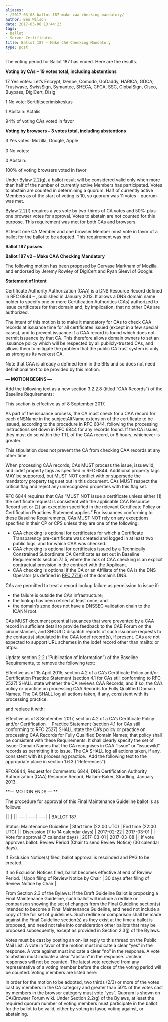 ```yaml
---
aliases:
- /2017-03-08-ballot-187-make-caa-checking-mandatory/
author: Ben Wilson
date: 2017-03-08 13:44:23
tags:
- Ballot
- Server Certificates
title: Ballot 187 – Make CAA Checking Mandatory
type: post
---
```


The voting period for Ballot 187 has ended. Here are the results.

**Voting by CAs – 19 votes total, including abstentions**

17 Yes votes: Let’s Encrypt, Izenpe, Comodo, GoDaddy, HARICA, GDCA, Trustwave, SwissSign, Symantec, SHECA, CFCA, SSC, GlobalSign, Cisco, Buypass, DigiCert, Disig

1 No vote: Sertifitseerimiskeskus

1 Abstain: Actalis

94% of voting CAs voted in favor

**Voting by browsers – 3 votes total, including abstentions**

3 Yes votes: Mozilla, Google, Apple

0 No votes:

0 Abstain:

100% of voting browsers voted in favor

Under Bylaw 2.2(g), a ballot result will be considered valid only when more than half of the number of currently active Members has participated. Votes to abstain are counted in determining a quorum. Half of currently active Members as of the start of voting is 10, so quorum was 11 votes – quorum was met.

Bylaw 2.2(f) requires a yes vote by two-thirds of CA votes and 50%-plus-one browser votes for approval. Votes to abstain are not counted for this purpose. This requirement was met for both CAs and browsers.

At least one CA Member and one browser Member must vote in favor of a ballot for the ballot to be adopted. This requirement was met

**Ballot 187 passes.**

**Ballot 187 v2 – Make CAA Checking Mandatory**

The following motion has been proposed by Gervase Markham of Mozilla and endorsed by Jeremy Rowley of DigiCert and Ryan Sleevi of Google:

**Statement of Intent**

Certificate Authority Authorization (CAA) is a DNS Resource Record defined in RFC 6844 – , published in January 2013. It allows a DNS domain name holder to specify one or more Certification Authorities (CAs) authorized to issue certificates for that domain and, by implication, that no other CAs are authorized.

The intent of this motion is to make it mandatory for CAs to check CAA records at issuance time for all certificates issued (except in a few special cases), and to prevent issuance if a CAA record is found which does not permit issuance by that CA. This therefore allows domain owners to set an issuance policy which will be respected by all publicly-trusted CAs, and allows them to mitigate the problem that the public CA trust system is only as strong as its weakest CA.

Note that CAA is already a defined term in the BRs and so does not need definitional text to be provided by this motion.

**— MOTION BEGINS —**

Add the following text as a new section 3.2.2.8 (titled “CAA Records”) of the Baseline Requirements:

This section is effective as of 8 September 2017.

As part of the issuance process, the CA must check for a CAA record for each dNSName in the subjectAltName extension of the certificate to be issued, according to the procedure in RFC 6844, following the processing instructions set down in RFC 6844 for any records found. If the CA issues, they must do so within the TTL of the CAA record, or 8 hours, whichever is greater.

This stipulation does not prevent the CA from checking CAA records at any other time.

When processing CAA records, CAs MUST process the issue, issuewild, and iodef property tags as specified in RFC 6844. Additional property tags MAY be supported, but MUST NOT conflict with or supersede the mandatory property tags set out in this document. CAs MUST respect the critical flag and reject any unrecognized properties with this flag set.

RFC 6844 requires that CAs “MUST NOT issue a certificate unless either (1) the certificate request is consistent with the applicable CAA Resource Record set or (2) an exception specified in the relevant Certificate Policy or Certification Practices Statement applies.” For issuances conforming to these Baseline Requirements, CAs MUST NOT rely on any exceptions specified in their CP or CPS unless they are one of the following:

- CAA checking is optional for certificates for which a Certificate Transparency pre-certificate was created and logged in at least two public logs, and for which CAA was checked.
- CAA checking is optional for certificates issued by a Technically Constrained Subordinate CA Certificate as set out in Baseline Requirements section 7.1.5, where the lack of CAA checking is an explicit contractual provision in the contract with the Applicant.
- CAA checking is optional if the CA or an Affiliate of the CA is the DNS Operator (as defined in [RFC 7719][1]) of the domain’s DNS.

CAs are permitted to treat a record lookup failure as permission to issue if:

- the failure is outside the CA’s infrastructure;
- the lookup has been retried at least once; and
- the domain’s zone does not have a DNSSEC validation chain to the ICANN root.

CAs MUST document potential issuances that were prevented by a CAA record in sufficient detail to provide feedback to the CAB Forum on the circumstances, and SHOULD dispatch reports of such issuance requests to the contact(s) stipulated in the CAA iodef record(s), if present. CAs are not expected to support URL schemes in the iodef record other than mailto: or https:.

Update section 2.2 (“Publication of Information”) of the Baseline Requirements, to remove the following text:

Effective as of 15 April 2015, section 4.2 of a CA’s Certificate Policy and/or Certification Practice Statement (section 4.1 for CAs still conforming to RFC 2527) SHALL state whether the CA reviews CAA Records, and if so, the CA’s policy or practice on processing CAA Records for Fully Qualified Domain Names. The CA SHALL log all actions taken, if any, consistent with its processing practice.

and replace it with:

Effective as of 8 September 2017, section 4.2 of a CA’s Certificate Policy and/or Certification     Practice Statement (section 4.1 for CAs still conforming to RFC 2527) SHALL state the CA’s policy or practice on processing CAA Records for Fully Qualified Domain Names; that policy shall be consistent with these Requirements. It shall clearly specify the set of Issuer Domain Names that the CA recognises in CAA “issue” or “issuewild” records as permitting it to issue. The CA SHALL log all actions taken, if any, consistent with its processing practice.  Add the following text to the appropriate place in section 1.6.3 (“References”):

RFC6844, Request for Comments: 6844, DNS Certification Authority Authorization (CAA) Resource Record, Hallam-Baker, Stradling, January 2013.

**— MOTION ENDS —
**

The procedure for approval of this Final Maintenance Guideline ballot is as follows:

| | | |
| --- | --- | --- | |
BALLOT 187

Status: Maintenance Guideline |
Start time (22:00 UTC) |
End time (22:00 UTC) | |
Discussion (7 to 14 calendar days) |
2017-02-22 |
2017-03-01 | |
Vote for approval (7 calendar days) |
2017-03-01 |
2017-03-08 | |
If vote approves ballot: Review Period (Chair to send Review Notice) (30 calendar days).

If Exclusion Notice(s) filed, ballot approval is rescinded and PAG to be created.

If no Exclusion Notices filed, ballot becomes effective at end of Review Period. |
Upon filing of Review Notice by Chair |
30 days after filing of Review Notice by Chair |

From Section 2.3 of the Bylaws: If the Draft Guideline Ballot is proposing a Final Maintenance Guideline, such ballot will include a redline or comparison showing the set of changes from the Final Guideline section(s) intended to become a Final Maintenance Guideline, and need not include a copy of the full set of guidelines. Such redline or comparison shall be made against the Final Guideline section(s) as they exist at the time a ballot is proposed, and need not take into consideration other ballots that may be proposed subsequently, except as provided in Section 2.3(j) of the Bylaws.

Votes must be cast by posting an on-list reply to this thread on the Public Mail List. A vote in favor of the motion must indicate a clear “yes” in the response. A vote against must indicate a clear “no” in the response. A vote to abstain must indicate a clear “abstain” in the response. Unclear responses will not be counted. The latest vote received from any representative of a voting member before the close of the voting period will be counted. Voting members are listed here:

In order for the motion to be adopted, two thirds (2/3) or more of the votes cast by members in the CA category and greater than 50% of the votes cast by members in the browser category must vote “yes”. Quorum is shown on CA/Browser Forum wiki. Under Section 2.2(g) of the Bylaws, at least the required quorum number of voting members must participate in the ballot for the ballot to be valid, either by voting in favor, voting against, or abstaining.

[1]: https://tools.ietf.org/html/rfc7719